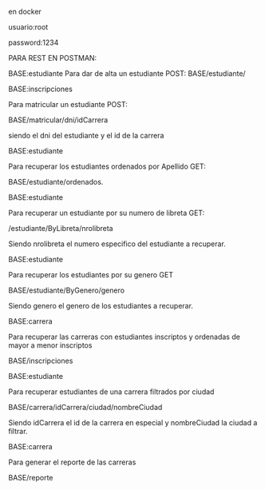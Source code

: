 en docker

usuario:root

password:1234


PARA REST EN POSTMAN:


BASE:estudiante
Para dar de alta un estudiante POST: BASE/estudiante/

BASE:inscripciones

Para matricular un estudiante POST:

BASE/matricular/dni/idCarrera

siendo el dni del estudiante y el id de la carrera



BASE:estudiante

Para recuperar los estudiantes ordenados por Apellido GET:

BASE/estudiante/ordenados.



BASE:estudiante

Para recuperar un estudiante por su numero de libreta GET:

/estudiante/ByLibreta/nrolibreta

Siendo nrolibreta el numero especifico del estudiante a recuperar.


BASE:estudiante

Para recuperar los estudiantes por su genero GET

BASE/estudiante/ByGenero/genero

Siendo genero el genero de los estudiantes a recuperar.



BASE:carrera

Para recuperar las carreras con estudiantes inscriptos y ordenadas de mayor a menor inscriptos

BASE/inscripciones



BASE:estudiante

Para recuperar estudiantes de una carrera filtrados por ciudad

BASE/carrera/idCarrera/ciudad/nombreCiudad

Siendo idCarrera el id de la carrera en especial y nombreCiudad la ciudad a filtrar.



BASE:carrera

Para generar el reporte de las carreras

BASE/reporte




